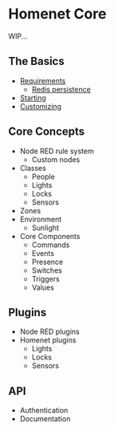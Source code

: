# Homenet Core

WIP...

## The Basics

- [Requirements](basics/requirements.md)
  - [Redis persistence](basics/redis.md)
- [Starting](basics/starting.md)
- [Customizing](basics/customizing.md)

## Core Concepts

- Node RED rule system
  - Custom nodes
- Classes
  - People
  - Lights
  - Locks
  - Sensors
- Zones
- Environment
  - Sunlight
- Core Components
  - Commands
  - Events
  - Presence
  - Switches
  - Triggers
  - Values

## Plugins

- Node RED plugins
- Homenet plugins
  - Lights
  - Locks
  - Sensors

## API

- Authentication
- Documentation